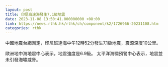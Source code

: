 ```yaml
---
layout: post
title: 印尼班達海發生7.1級地震
date: 2023-11-08 13:50:41.000000000 +08:00
link: https://news.rthk.hk/rthk/ch/component/k2/1726966-20231108.htm
categories: rthk
---
```


中國地震台網測定，印尼班達海中午12時52分發生7.1級地震，震源深度10公里。

歐洲地中海地震中心表示，地震強度是6.9級。 太平洋海嘯預警中心表示，地震並未引發海嘯威脅。
